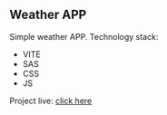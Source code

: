 ## Weather APP

Simple weather APP.
Technology stack:
- VITE
- SAS
- CSS
- JS

Project live: [click here](https://ewelinakociolek.github.io/weather/)
